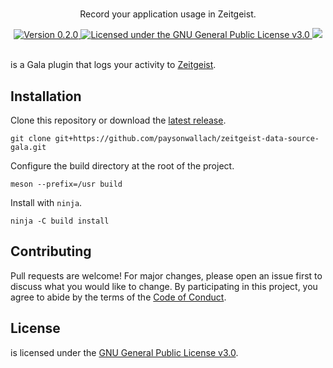 <div align="center">
  <h1></h1>
  <p>Record your application usage in Zeitgeist.</p>
  <a href="https://github.com/paysonwallach/zeitgeist-data-source-gala/releases/latest">
    <img alt="Version 0.2.0" src="https://img.shields.io/badge/version-0.2.0-red.svg?cacheSeconds=2592000&style=flat-square" />
  </a>
  <a href="https://github.com/paysonwallach/zeitgeist-data-source-gala/blob/master/LICENSE" target="\_blank">
    <img alt="Licensed under the GNU General Public License v3.0" src="https://img.shields.io/github/license//?style=flat-square" />
  <a href=https://buymeacoffee.com/paysonwallach>
    <img src=https://img.shields.io/badge/donate-Buy%20me%20a%20coffe-yellow?style=flat-square>
  </a>
  <br>
  <br>
</div>

[](git+https://github.com/paysonwallach/zeitgeist-data-source-gala.git) is a Gala plugin that logs your activity to [Zeitgeist](https://launchpad.net/zeitgeist-project).

## Installation

Clone this repository or download the [latest release](https://github.com/paysonwallach/zeitgeist-data-source-gala/releases/latest).

```shell
git clone git+https://github.com/paysonwallach/zeitgeist-data-source-gala.git
```

Configure the build directory at the root of the project.

```shell
meson --prefix=/usr build
```

Install with `ninja`.

```shell
ninja -C build install
```

## Contributing

Pull requests are welcome! For major changes, please open an issue first to discuss what you would like to change. By participating in this project, you agree to abide by the terms of the [Code of Conduct]().

## License

[](git+https://github.com/paysonwallach/zeitgeist-data-source-gala.git) is licensed under the [GNU General Public License v3.0](https://github.com/paysonwallach/zeitgeist-data-source-gala/blob/master/LICENSE).
